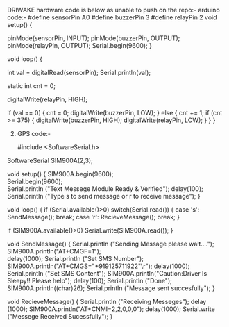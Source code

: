 DRIWAKE
hardware code is below as unable to push on the repo:-
arduino code:-
#define sensorPin A0
#define buzzerPin 3
#define relayPin 2
void setup() {
  
  pinMode(sensorPin, INPUT);
  pinMode(buzzerPin, OUTPUT);
  pinMode(relayPin, OUTPUT);
  Serial.begin(9600);
}

void loop() {

  int val = digitalRead(sensorPin);
  Serial.println(val);

  static int cnt = 0;

  digitalWrite(relayPin, HIGH);

  if (val == 0) {
    cnt = 0;
    digitalWrite(buzzerPin, LOW);
  }
  else {
    cnt += 1;
    if (cnt >= 375) {
      digitalWrite(buzzerPin, HIGH);
      digitalWrite(relayPin, LOW);
    }
  }
}



2) GPS code:-

    #include <SoftwareSerial.h>

SoftwareSerial SIM900A(2,3);

void setup()
{
  SIM900A.begin(9600);   
  Serial.begin(9600);    
  Serial.println ("Text Messege Module Ready & Verified");
  delay(100);
  Serial.println ("Type s to send message or r to receive message");
}


void loop()
{
  if (Serial.available()>0)
   switch(Serial.read())
  {
    case 's':
      SendMessage();
      break;
    case 'r':
      RecieveMessage();
      break;
  }

 if (SIM900A.available()>0)
   Serial.write(SIM900A.read());
}


 void SendMessage()
{
  Serial.println ("Sending Message please wait....");
  SIM900A.println("AT+CMGF=1");    
  delay(1000);
  Serial.println ("Set SMS Number");
  SIM900A.println("AT+CMGS=\"+919125711922\"\r"); 
  delay(1000);
  Serial.println ("Set SMS Content");
  SIM900A.println("Caution:Driver Is Sleepy!! Please help");
  delay(100);
  Serial.println ("Done");
  SIM900A.println((char)26);
  Serial.println ("Message sent succesfully");
}


 void RecieveMessage()
{
  Serial.println ("Receiving Messeges");
  delay (1000);
  SIM900A.println("AT+CNMI=2,2,0,0,0"); 
  delay(1000);
  Serial.write ("Messege Received Sucessfully");
 }
